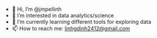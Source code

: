 - 👋 Hi, I’m @jmpellinh
- 👀 I’m interested in data analytics/science
- 🌱 I’m currently learning different tools for exploring data
- 📫 How to reach me: linhgdinh2412@gmail.com

<!---
jmpellinh/jmpellinh is a ✨ special ✨ repository because its `README.md` (this file) appears on your GitHub profile.
You can click the Preview link to take a look at your changes.
--->

